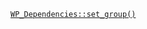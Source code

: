 <p><code><a href="https://developer.wordpress.org/reference/classes/wp_dependencies/set_group/">WP_Dependencies::set_group()</a></code></p>
